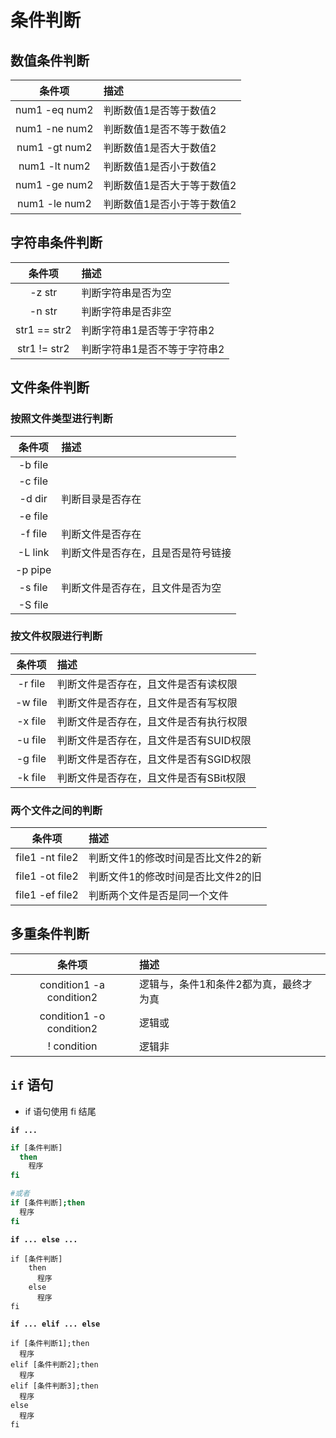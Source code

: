# 条件判断

## 数值条件判断

|      条件项      | 描述             |
|:-------------:|:---------------|
| num1 -eq num2 | 判断数值1是否等于数值2   |
| num1 -ne num2 | 判断数值1是否不等于数值2  |
| num1 -gt num2 | 判断数值1是否大于数值2   |
| num1 -lt num2 | 判断数值1是否小于数值2   |
| num1 -ge num2 | 判断数值1是否大于等于数值2 |
| num1 -le num2 | 判断数值1是否小于等于数值2 |

## 字符串条件判断

|条件项| 描述              |
|:----:|:----------------|
|-z str| 判断字符串是否为空       |
|-n str| 判断字符串是否非空       |
|str1 == str2| 判断字符串1是否等于字符串2  |
|str1 != str2| 判断字符串1是否不等于字符串2 |

## 文件条件判断

### 按照文件类型进行判断

|   条件项   | 描述                |
|:-------:|:------------------|
| -b file ||
| -c file ||
| -d dir  | 判断目录是否存在          |
| -e file ||
| -f file | 判断文件是否存在          |
| -L link | 判断文件是否存在，且是否是符号链接 |
| -p pipe ||
| -s file | 判断文件是否存在，且文件是否为空  |
| -S file ||

### 按文件权限进行判断

|条件项| 描述                    |
|:----:|:----------------------|
|-r file| 判断文件是否存在，且文件是否有读权限    |
|-w file| 判断文件是否存在，且文件是否有写权限    |
|-x file| 判断文件是否存在，且文件是否有执行权限   |
|-u file| 判断文件是否存在，且文件是否有SUID权限 |
|-g file| 判断文件是否存在，且文件是否有SGID权限 |
|-k file| 判断文件是否存在，且文件是否有SBit权限 |

### 两个文件之间的判断

|条件项| 描述                 |
|:----:|:-------------------|
|file1 -nt file2| 判断文件1的修改时间是否比文件2的新 |
|file1 -ot file2| 判断文件1的修改时间是否比文件2的旧 |
|file1 -ef file2| 判断两个文件是否是同一个文件     |

## 多重条件判断

|条件项| 描述                   |
|:----:|:---------------------|
|condition1 -a condition2| 逻辑与，条件1和条件2都为真，最终才为真 |
|condition1 -o condition2| 逻辑或                  |
|! condition| 逻辑非                  |

## `if` 语句

- if 语句使用 fi 结尾

**`if ...`**

```bash
if [条件判断]
  then
    程序
fi

#或者
if [条件判断];then 
  程序
fi 
```

**`if ... else ...`**

```shell
if [条件判断]
    then
      程序
    else
      程序
fi 
```

**`if ... elif ... else`**

```shell
if [条件判断1];then
  程序
elif [条件判断2];then
  程序
elif [条件判断3];then
  程序
else
  程序
fi
```
























